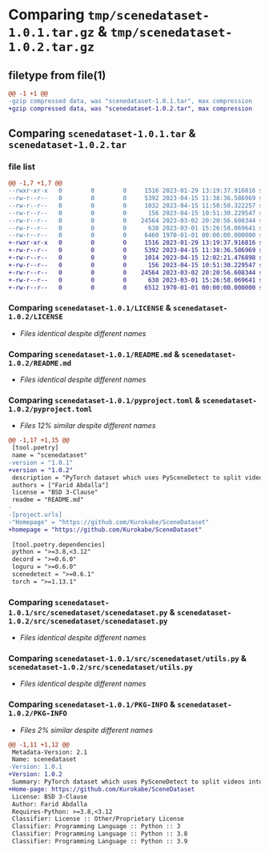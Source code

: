 # Comparing `tmp/scenedataset-1.0.1.tar.gz` & `tmp/scenedataset-1.0.2.tar.gz`

## filetype from file(1)

```diff
@@ -1 +1 @@
-gzip compressed data, was "scenedataset-1.0.1.tar", max compression
+gzip compressed data, was "scenedataset-1.0.2.tar", max compression
```

## Comparing `scenedataset-1.0.1.tar` & `scenedataset-1.0.2.tar`

### file list

```diff
@@ -1,7 +1,7 @@
--rwxr-xr-x   0        0        0     1516 2023-01-29 13:19:37.916816 scenedataset-1.0.1/LICENSE
--rw-r--r--   0        0        0     5392 2023-04-15 11:38:36.586969 scenedataset-1.0.1/README.md
--rw-r--r--   0        0        0     1032 2023-04-15 11:50:50.322257 scenedataset-1.0.1/pyproject.toml
--rw-r--r--   0        0        0      156 2023-04-15 10:51:30.229547 scenedataset-1.0.1/src/scenedataset/__init__.py
--rw-r--r--   0        0        0    24564 2023-03-02 20:20:56.608344 scenedataset-1.0.1/src/scenedataset/scenedataset.py
--rw-r--r--   0        0        0      638 2023-03-01 15:26:58.069641 scenedataset-1.0.1/src/scenedataset/utils.py
--rw-r--r--   0        0        0     6460 1970-01-01 00:00:00.000000 scenedataset-1.0.1/PKG-INFO
+-rwxr-xr-x   0        0        0     1516 2023-01-29 13:19:37.916816 scenedataset-1.0.2/LICENSE
+-rw-r--r--   0        0        0     5392 2023-04-15 11:38:36.586969 scenedataset-1.0.2/README.md
+-rw-r--r--   0        0        0     1014 2023-04-15 12:02:21.476898 scenedataset-1.0.2/pyproject.toml
+-rw-r--r--   0        0        0      156 2023-04-15 10:51:30.229547 scenedataset-1.0.2/src/scenedataset/__init__.py
+-rw-r--r--   0        0        0    24564 2023-03-02 20:20:56.608344 scenedataset-1.0.2/src/scenedataset/scenedataset.py
+-rw-r--r--   0        0        0      638 2023-03-01 15:26:58.069641 scenedataset-1.0.2/src/scenedataset/utils.py
+-rw-r--r--   0        0        0     6512 1970-01-01 00:00:00.000000 scenedataset-1.0.2/PKG-INFO
```

### Comparing `scenedataset-1.0.1/LICENSE` & `scenedataset-1.0.2/LICENSE`

 * *Files identical despite different names*

### Comparing `scenedataset-1.0.1/README.md` & `scenedataset-1.0.2/README.md`

 * *Files identical despite different names*

### Comparing `scenedataset-1.0.1/pyproject.toml` & `scenedataset-1.0.2/pyproject.toml`

 * *Files 12% similar despite different names*

```diff
@@ -1,17 +1,15 @@
 [tool.poetry]
 name = "scenedataset"
-version = "1.0.1"
+version = "1.0.2"
 description = "PyTorch dataset which uses PySceneDetect to split videos into scenes"
 authors = ["Farid Abdalla"]
 license = "BSD 3-Clause"
 readme = "README.md"
-
-[project.urls]
-"Homepage" = "https://github.com/Kurokabe/SceneDataset"
+homepage = "https://github.com/Kurokabe/SceneDataset"
 
 [tool.poetry.dependencies]
 python = ">=3.8,<3.12"
 decord = ">=0.6.0"
 loguru = ">=0.6.0"
 scenedetect = ">=0.6.1"
 torch = ">=1.13.1"
```

### Comparing `scenedataset-1.0.1/src/scenedataset/scenedataset.py` & `scenedataset-1.0.2/src/scenedataset/scenedataset.py`

 * *Files identical despite different names*

### Comparing `scenedataset-1.0.1/src/scenedataset/utils.py` & `scenedataset-1.0.2/src/scenedataset/utils.py`

 * *Files identical despite different names*

### Comparing `scenedataset-1.0.1/PKG-INFO` & `scenedataset-1.0.2/PKG-INFO`

 * *Files 2% similar despite different names*

```diff
@@ -1,11 +1,12 @@
 Metadata-Version: 2.1
 Name: scenedataset
-Version: 1.0.1
+Version: 1.0.2
 Summary: PyTorch dataset which uses PySceneDetect to split videos into scenes
+Home-page: https://github.com/Kurokabe/SceneDataset
 License: BSD 3-Clause
 Author: Farid Abdalla
 Requires-Python: >=3.8,<3.12
 Classifier: License :: Other/Proprietary License
 Classifier: Programming Language :: Python :: 3
 Classifier: Programming Language :: Python :: 3.8
 Classifier: Programming Language :: Python :: 3.9
```

